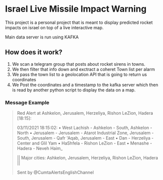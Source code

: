# Israel Live Missile Impact Warning
This project is a personal project that is meant to display predicted rocket impacts on israel on top of a live interactive map.

Main data server is run using KAFKA


## How does it work?

1. We scan a telegram group that posts about rocket sirens in towns.
2. We then filter that info down and exctract a coheret Town list per alarm
3. We pass the town list to a geolocation API that is going to return us coordinates
4. We Post the coordinates and a timestamp to the kafka server which then is read by another python script to display the data on a map.

### Message Example

>Red Alert at Ashkelon, Jerusalem, Herzeliya, Rishon LeZion, Hadera [18:15]:
>
>03/11/2021 18:15:02:
 >• West Lachish - Ashkelon - South, Ashkelon - North
 >• Jerusalem - Jerusalem - Atarot Industrial Zone, Jerusalem - South, Jerusalem - Qafr 'Aqab, Jerusalem - East
 >• Dan - Herzeliya - Center and Glil Yam
 >• HaShfela - Rishon LeZion - East
 >• Menashe - Hadera - Neveh Haim_
>
>|| Major cities: Ashkelon, Jerusalem, Herzeliya, Rishon LeZion, Hadera ||
>
>Sent by @CumtaAlertsEnglishChannel
